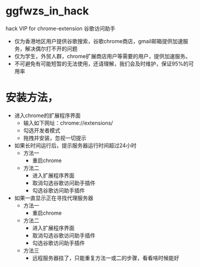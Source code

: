 # ggfwzs_in_hack
hack VIP for chrome-extension 谷歌访问助手 
+ 仅为香港地区用户提供谷歌搜索，谷歌chrome商店，gmail邮箱提供加速服务，解决偶尔打不开的问题
+ 仅为学生，外贸人群，chrome扩展商店用户等需要的用户，提供加速服务。
+ 不可避免有可能短暂的无法使用，还请理解，我们会及时维护，保证95%的可用率
# 安装方法，
+ 进入chrome的扩展程序界面
    - 输入如下网址：chrome://extensions/
    - 勾选开发者模式
    - 拖拽并安装，忽视一切提示
+ 如果长时间运行后，提示服务器运行时间超过24小时
    - 方法一
        * 重启chrome
    - 方法二
        * 进入扩展程序界面
        * 取消勾选谷歌访问助手插件
        * 勾选谷歌访问助手插件
+ 如果一直显示正在寻找代理服务器
    - 方法一
        * 重启chrome
    - 方法二
        * 进入扩展程序界面
        * 取消勾选谷歌访问助手插件
        * 勾选谷歌访问助手插件
    - 方法三
    	* 远程服务器挂了，只能重复方法一或二的步骤，看看啥时候能好
